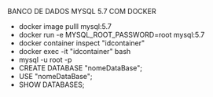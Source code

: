 BANCO DE DADOS MYSQL 5.7 COM DOCKER

 - docker image pulll mysql:5.7
 - docker run -e MYSQL_ROOT_PASSWORD=root mysql:5.7
 - docker container inspect "idcontainer"
 - docker exec -it "idcontainer" bash
 - mysql -u root -p
 - CREATE DATABASE "nomeDataBase";
 - USE "nomeDataBase";
 - SHOW DATABASES;